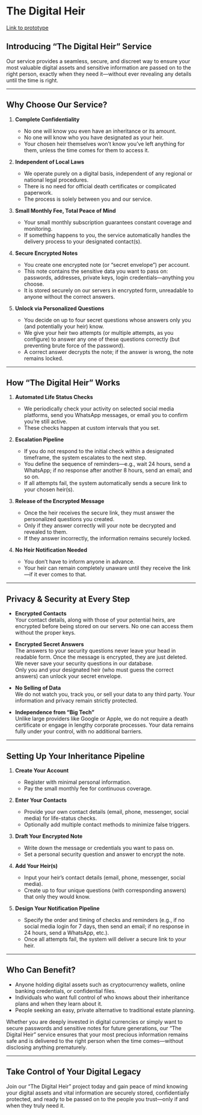 # The Digital Heir

[Link to prototype](https://thedigitalheir.com)

## Introducing “The Digital Heir” Service
Our service provides a seamless, secure, and discreet way to ensure your most valuable digital assets and sensitive information are passed on to the right person, exactly when they need it—without ever revealing any details until the time is right.

---

## Why Choose Our Service?

1. **Complete Confidentiality**
    - No one will know you even have an inheritance or its amount.
    - No one will know who you have designated as your heir.
    - Your chosen heir themselves won’t know you’ve left anything for them, unless the time comes for them to access it.

2. **Independent of Local Laws**
    - We operate purely on a digital basis, independent of any regional or national legal procedures.
    - There is no need for official death certificates or complicated paperwork.
    - The process is solely between you and our service.

3. **Small Monthly Fee, Total Peace of Mind**
    - Your small monthly subscription guarantees constant coverage and monitoring.
    - If something happens to you, the service automatically handles the delivery process to your designated contact(s).

4. **Secure Encrypted Notes**
    - You create one encrypted note (or “secret envelope”) per account.
    - This note contains the sensitive data you want to pass on: passwords, addresses, private keys, login credentials—anything you choose.
    - It is stored securely on our servers in encrypted form, unreadable to anyone without the correct answers.

5. **Unlock via Personalized Questions**
    - You decide on up to four secret questions whose answers only you (and potentially your heir) know.
    - We give your heir two attempts (or multiple attempts, as you configure) to answer any one of these questions correctly (but preventing brute force of the password).
    - A correct answer decrypts the note; if the answer is wrong, the note remains locked.

---

## How “The Digital Heir” Works

1. **Automated Life Status Checks**
    - We periodically check your activity on selected social media platforms, send you WhatsApp messages, or email you to confirm you’re still active.
    - These checks happen at custom intervals that you set.

2. **Escalation Pipeline**
    - If you do not respond to the initial check within a designated timeframe, the system escalates to the next step.
    - You define the sequence of reminders—e.g., wait 24 hours, send a WhatsApp; if no response after another 8 hours, send an email; and so on.
    - If all attempts fail, the system automatically sends a secure link to your chosen heir(s).

3. **Release of the Encrypted Message**
    - Once the heir receives the secure link, they must answer the personalized questions you created.
    - Only if they answer correctly will your note be decrypted and revealed to them.
    - If they answer incorrectly, the information remains securely locked.

4. **No Heir Notification Needed**
    - You don’t have to inform anyone in advance.
    - Your heir can remain completely unaware until they receive the link—if it ever comes to that.

---

## Privacy & Security at Every Step

- **Encrypted Contacts**  
  Your contact details, along with those of your potential heirs, are encrypted before being stored on our servers. No one can access them without the proper keys.

- **Encrypted Secret Answers**  
  The answers to your security questions never leave your head in readable form. Once the message is encrypted, they are just deleted. We never save your security questions in our database.  
  Only you and your designated heir (who must guess the correct answers) can unlock your secret envelope.

- **No Selling of Data**  
  We do not watch you, track you, or sell your data to any third party. Your information and privacy remain strictly protected.

- **Independence from “Big Tech”**  
  Unlike large providers like Google or Apple, we do not require a death certificate or engage in lengthy corporate processes. Your data remains fully under your control, with no additional barriers.

---

## Setting Up Your Inheritance Pipeline

1. **Create Your Account**
    - Register with minimal personal information.
    - Pay the small monthly fee for continuous coverage.

2. **Enter Your Contacts**
    - Provide your own contact details (email, phone, messenger, social media) for life-status checks.
    - Optionally add multiple contact methods to minimize false triggers.

3. **Draft Your Encrypted Note**
    - Write down the message or credentials you want to pass on.
    - Set a personal security question and answer to encrypt the note.

4. **Add Your Heir(s)**
    - Input your heir’s contact details (email, phone, messenger, social media).
    - Create up to four unique questions (with corresponding answers) that only they would know.

5. **Design Your Notification Pipeline**
    - Specify the order and timing of checks and reminders (e.g., if no social media login for 7 days, then send an email; if no response in 24 hours, send a WhatsApp, etc.).
    - Once all attempts fail, the system will deliver a secure link to your heir.

---

## Who Can Benefit?

- Anyone holding digital assets such as cryptocurrency wallets, online banking credentials, or confidential files.
- Individuals who want full control of who knows about their inheritance plans and when they learn about it.
- People seeking an easy, private alternative to traditional estate planning.

Whether you are deeply invested in digital currencies or simply want to secure passwords and sensitive notes for future generations, our “The Digital Heir” service ensures that your most precious information remains safe and is delivered to the right person when the time comes—without disclosing anything prematurely.

---

## Take Control of Your Digital Legacy

Join our “The Digital Heir” project today and gain peace of mind knowing your digital assets and vital information are securely stored, confidentially protected, and ready to be passed on to the people you trust—only if and when they truly need it.

